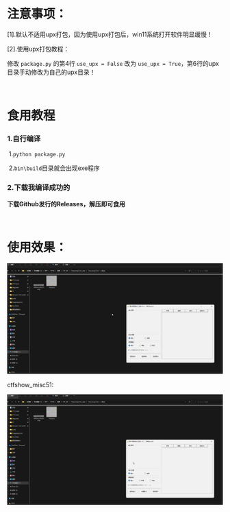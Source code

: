 # 注意事项：

[1].默认不适用upx打包，因为使用upx打包后，win11系统打开软件明显缓慢！

[2].使用upx打包教程：

修改 `package.py` 的第4行 `use_upx = False` 改为 `use_upx = True`，第6行的upx目录手动修改为自己的upx目录！

<br>

# 食用教程

### 1.自行编译

​	1.`python package.py`

​	2.`bin\build`目录就会出现exe程序

### 2.下载我编译成功的

**下载Github发行的Releases，解压即可食用**

<br>

# 使用效果：

![gif](images/image.gif)

ctfshow_misc51:

<img src="./images/image1.gif">
